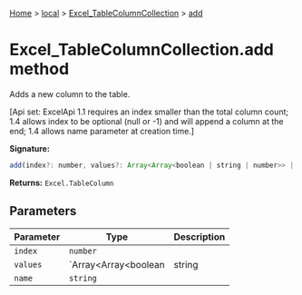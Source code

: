 [Home](./index) &gt; [local](local.md) &gt; [Excel\_TableColumnCollection](local.excel_tablecolumncollection.md) &gt; [add](local.excel_tablecolumncollection.add.md)

# Excel\_TableColumnCollection.add method

Adds a new column to the table. 

 \[Api set: ExcelApi 1.1 requires an index smaller than the total column count; 1.4 allows index to be optional (null or -1) and will append a column at the end; 1.4 allows name parameter at creation time.\]

**Signature:**
```javascript
add(index?: number, values?: Array<Array<boolean | string | number>> | boolean | string | number, name?: string): Excel.TableColumn;
```
**Returns:** `Excel.TableColumn`

## Parameters

|  Parameter | Type | Description |
|  --- | --- | --- |
|  `index` | `number` |  |
|  `values` | `Array<Array<boolean | string | number>> | boolean | string | number` |  |
|  `name` | `string` |  |

